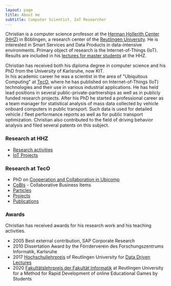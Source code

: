 ```yaml
---
layout: page
title: About me
subtitle: Computer Scientist, IoT Researcher
---
```


Christian is a computer science professor at the [Herman Hollerith Center (HHZ)](http://www.hhz.de) in Böblingen, a research center of the [Reutlingen University](http://reutlingen-university.de/). He is interested in Smart Services and Data Products in data-intensive environments. Primary object of research is the Internet-of-Things (IoT). Results are included in his [lectures for master students](/teaching/teaching.md) at the HHZ. 

Christian has received both his diploma degree in computer science and his PhD from the University of Karlsruhe, now KIT.  
In his academic career he was a scientist in the area of "Ubiquitous Computing" at [TecO](http://www.teco.edu), where he has published on Internet-of-Things (IoT) technologies and their use in various industrial applications. He has held lead positions in several public-private-partnerships as well as in publicly funded research projects. 
After his PhD he started a professional career as a team manager for statistical analysis of mass data collected by vehicle onboard computers in public transport. Such data is used for detailed vehicle / fleet performance reports as well as for public transport optimization. Christian also contributed to the field of driving behavior analysis and filed several patents on this subject.

### Research at HHZ

* [Research activities](/research/research.md)
* [IoT Projects](/teaching/teaching/#hackathons)

### Research at TecO

* PhD on [Cooperation and Collaboration in Ubicomp](research/fccs/fccs.md)
* [CoBIs](research/cobis/cobis.md) - Collaborative Business Items
* [Particles](http://particle.teco.edu)
* [Projects](http://www.teco.edu/~cdecker/projects/)
* [Publications](http://www.teco.edu/~cdecker/pub/)

### Awards

Christian has received awards for his research work and his teaching activities.

* 2005 Best external contribution, SAP Corporate Research 
* 2010 Dissertation Award by the Förrderverein des Forschungszentrums Informatik, Karlsruhe
* 2017 [Hochschullehrpreis](https://www.inf.reutlingen-university.de/fakultaet/aktuelles/news/meldungen/prof-dr-christian-decker-erhaelt-lehrpreis-der-hochschule/) of Reutlingen University for [Data Driven Lectures](/teaching/ddl/) 
* 2020 [Fakultätslehrpreis der Fakultät Informatik](https://www.reutlingen-university.de/fileadmin/_aktuelles/GEA-Campus-Seite-Oktober_27-10-20.pdf) at Reutlingen University for a Method for Rapid Development of online Educational Games by Students


